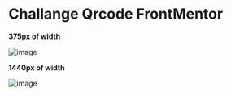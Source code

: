 # Challange Qrcode FrontMentor



<strong>375px of width </strong>

![image](https://user-images.githubusercontent.com/70188295/171777143-2a5b3afd-eb50-4065-8078-8d360b2052ba.png)


<strong>1440px of width </strong>

![image](https://user-images.githubusercontent.com/70188295/171777307-87801e6f-7236-4f0c-8f29-4d4f4bfd53c7.png)
